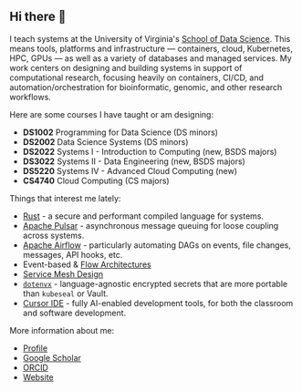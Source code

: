 ## Hi there 👋

I teach systems at the University of Virginia's [School of Data Science](https://datascience.virginia.edu/). This means tools, platforms and infrastructure — containers, cloud, Kubernetes, HPC, GPUs — as well as a variety of databases and managed services. My work centers on designing and building systems in support of computational research, focusing heavily on containers, CI/CD, and automation/orchestration for bioinformatic, genomic, and other research workflows.

Here are some courses I have taught or am designing:

- **DS1002** Programming for Data Science (DS minors)
- **DS2002** Data Science Systems (DS minors)
- **DS2022** Systems I - Introduction to Computing (new, BSDS majors)
- **DS3022** Systems II - Data Engineering (new, BSDS majors)
- **DS5220** Systems IV - Advanced Cloud Computing (new)
- **CS4740** Cloud Computing (CS majors)

Things that interest me lately:

- [Rust](https://github.com/UVADS/learn-rust) - a secure and performant compiled language for systems.
- [Apache Pulsar](https://pulsar.apache.org/) - asynchronous message queuing for loose coupling across systems.
- [Apache Airflow](https://airflow.apache.org/) - particularly automating DAGs on events, file changes, messages, API hooks, etc.
- Event-based & [Flow Architectures](https://learning.oreilly.com/library/view/flow-architectures/9781492075882/)
- [Service Mesh Design](https://developer.hashicorp.com/consul/docs/concepts/service-mesh)
- [`dotenvx`](https://github.com/dotenvx/dotenvx) - language-agnostic encrypted secrets that are more portable than `kubeseal` or Vault.
- [Cursor IDE](https://www.cursor.com/) - fully AI-enabled development tools, for both the classroom and software development.

More information about me:

- [Profile](https://datascience.virginia.edu/people/neal-magee)
- [Google Scholar](https://scholar.google.com/citations?user=2qcTM38AAAAJ&hl=en)
- [ORCID](https://orcid.org/0000-0001-6101-5079)
- [Website](https://nmagee.github.io/)
